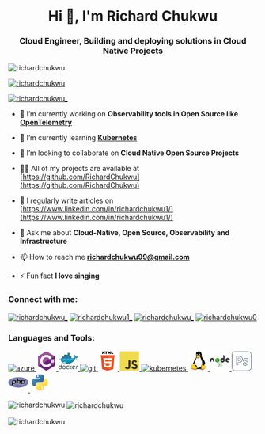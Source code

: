 <h1 align="center">Hi 👋, I'm Richard Chukwu</h1>
<h3 align="center">Cloud Engineer, Building and deploying solutions in Cloud Native Projects</h3>

<p align="left"> <img src="https://komarev.com/ghpvc/?username=richardchukwu&label=Profile%20views&color=0e75b6&style=flat" alt="richardchukwu" /> </p>

<p align="left"> <a href="https://github.com/ryo-ma/github-profile-trophy"><img src="https://github-profile-trophy.vercel.app/?username=richardchukwu" alt="richardchukwu" /></a> </p>

<p align="left"> <a href="https://twitter.com/richardchukwu_" target="blank"><img src="https://img.shields.io/twitter/follow/richardchukwu_?logo=twitter&style=for-the-badge" alt="richardchukwu_" /></a> </p>

- 🔭 I’m currently working on **Observability tools in Open Source like [OpenTelemetry](https://github.com/open-telemetry)**

- 🌱 I’m currently learning **[Kubernetes](https://github.com/kubernetes)**

- 👯 I’m looking to collaborate on **Cloud Native Open Source Projects**

- 👨‍💻 All of my projects are available at [https://github.com/RichardChukwu](https://github.com/RichardChukwu)

- 📝 I regularly write articles on [https://www.linkedin.com/in/richardchukwu1/](https://www.linkedin.com/in/richardchukwu1/)

- 💬 Ask me about **Cloud-Native, Open Source, Observability and Infrastructure**

- 📫 How to reach me **richardchukwu99@gmail.com**

- ⚡ Fun fact **I love singing**

<h3 align="left">Connect with me:</h3>
<p align="left">
<a href="https://twitter.com/richardchukwu_" target="blank"><img align="center" src="https://raw.githubusercontent.com/rahuldkjain/github-profile-readme-generator/master/src/images/icons/Social/twitter.svg" alt="richardchukwu_" height="30" width="40" /></a>
<a href="https://www.linkedin.com/in/richardchukwu1/" target="blank"><img align="center" src="https://raw.githubusercontent.com/rahuldkjain/github-profile-readme-generator/master/src/images/icons/Social/linked-in-alt.svg" alt="richardchukwu1_" height="30" width="40" /></a>
<a href="https://instagram.com/richardchukwu_" target="blank"><img align="center" src="https://raw.githubusercontent.com/rahuldkjain/github-profile-readme-generator/master/src/images/icons/Social/instagram.svg" alt="richardchukwu_" height="30" width="40" /></a>
<a href="https://www.youtube.com/@richardchukwu0" target="blank"><img align="center" src="https://raw.githubusercontent.com/rahuldkjain/github-profile-readme-generator/master/src/images/icons/Social/youtube.svg" alt="richardchukwu0" height="30" width="40" /></a>
</p>

<h3 align="left">Languages and Tools:</h3>
<p align="left"> <a href="https://azure.microsoft.com/en-in/" target="_blank" rel="noreferrer"> <img src="https://www.vectorlogo.zone/logos/microsoft_azure/microsoft_azure-icon.svg" alt="azure" width="40" height="40"/> </a> <a href="https://www.w3schools.com/cs/" target="_blank" rel="noreferrer"> <img src="https://raw.githubusercontent.com/devicons/devicon/master/icons/csharp/csharp-original.svg" alt="csharp" width="40" height="40"/> </a> <a href="https://www.docker.com/" target="_blank" rel="noreferrer"> <img src="https://raw.githubusercontent.com/devicons/devicon/master/icons/docker/docker-original-wordmark.svg" alt="docker" width="40" height="40"/> </a> <a href="https://git-scm.com/" target="_blank" rel="noreferrer"> <img src="https://www.vectorlogo.zone/logos/git-scm/git-scm-icon.svg" alt="git" width="40" height="40"/> </a> <a href="https://www.w3.org/html/" target="_blank" rel="noreferrer"> <img src="https://raw.githubusercontent.com/devicons/devicon/master/icons/html5/html5-original-wordmark.svg" alt="html5" width="40" height="40"/> </a> <a href="https://developer.mozilla.org/en-US/docs/Web/JavaScript" target="_blank" rel="noreferrer"> <img src="https://raw.githubusercontent.com/devicons/devicon/master/icons/javascript/javascript-original.svg" alt="javascript" width="40" height="40"/> </a> <a href="https://kubernetes.io" target="_blank" rel="noreferrer"> <img src="https://www.vectorlogo.zone/logos/kubernetes/kubernetes-icon.svg" alt="kubernetes" width="40" height="40"/> </a> <a href="https://www.linux.org/" target="_blank" rel="noreferrer"> <img src="https://raw.githubusercontent.com/devicons/devicon/master/icons/linux/linux-original.svg" alt="linux" width="40" height="40"/> </a> <a href="https://nodejs.org" target="_blank" rel="noreferrer"> <img src="https://raw.githubusercontent.com/devicons/devicon/master/icons/nodejs/nodejs-original-wordmark.svg" alt="nodejs" width="40" height="40"/> </a> <a href="https://www.photoshop.com/en" target="_blank" rel="noreferrer"> <img src="https://raw.githubusercontent.com/devicons/devicon/master/icons/photoshop/photoshop-line.svg" alt="photoshop" width="40" height="40"/> </a> <a href="https://www.php.net" target="_blank" rel="noreferrer"> <img src="https://raw.githubusercontent.com/devicons/devicon/master/icons/php/php-original.svg" alt="php" width="40" height="40"/> </a> <a href="https://www.python.org" target="_blank" rel="noreferrer"> <img src="https://raw.githubusercontent.com/devicons/devicon/master/icons/python/python-original.svg" alt="python" width="40" height="40"/> </a> </p>

<p><img align="left" src="https://github-readme-stats.vercel.app/api/top-langs?username=richardchukwu&show_icons=true&locale=en&layout=compact" alt="richardchukwu" /></p>

<p>&nbsp;<img align="center" src="https://github-readme-stats.vercel.app/api?username=richardchukwu&show_icons=true&locale=en" alt="richardchukwu" /></p>

<p><img align="center" src="https://github-readme-streak-stats.herokuapp.com/?user=richardchukwu&" alt="richardchukwu" /></p>
